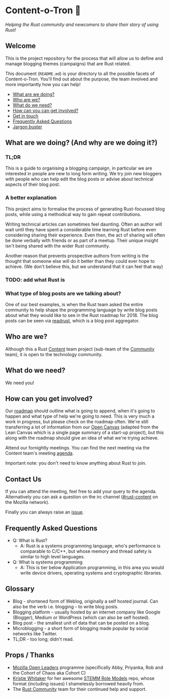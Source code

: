 # Content-o-Tron :robot:

_Helping the Rust community and newcomers to share their story of using Rust!_

## Welcome

This is the project repository for the process that will allow us to define and manage blogging themes (campaigns) that are Rust related.

This document (`README.md`) is your directory to all the possible facets of Content-o-Tron. You'll find out about the purpose, the team involved and more importantly how you can help!

- [What are we doing?](#what-are-we-doing)
- [Who are we?](#who-are-we)
- [What do we need?](#what-do-we-need)
- [How can you can get involved?](#how-can-you-get-involved)
- [Get in touch](#contact-us)
- [Frequently Asked Questions](#frequently-asked-questions)
- [Jargon buster](#glossary)

## What are we doing? (And why are we doing it?)

### TL;DR

This is a guide to organising a blogging campaign, in particular we are interested in people are new to long form writing. We try join new bloggers with people who can help edit the blog posts or advise about technical aspects of their blog post.

### A better explanation

This project aims to formalise the process of generating Rust-focussed blog posts, while using a methodical way to gain repeat contributions.

Writing technical articles can sometimes feel daunting. Often an author will wait until they have spent a considerable time learning Rust before even considering sharing their experience. Even then, the act of sharing will often be done verbally with friends or as part of a meetup. Their unique insight isn't being shared with the wider Rust community.

Another reason that prevents prospective authors from writing is the thought that someone else will do it better than they could ever hope to achieve. (We don't believe this, but we understand that it can feel that way)

### TODO: add what Rust is

### What type of blog posts are we talking about?

One of our best examples, is when the Rust team asked the entire community to help shape the programming language by write blog posts about what they would like to see in the Rust roadmap for 2018. The blog posts can be seen via [readrust](https://readrust.net/rust-2018/), which is a blog post aggregator.

## Who are we?

Although this a Rust [Content](https://github.com/rust-community/content-team) team project (sub-team of the [Community](https://github.com/rust-community/) team), it is open to the technology community.

## What do we need?

We need you!

## How can you get involved?

Our [roadmap](https://github.com/booyaa/content-o-tron/issues/2) should outline what is going to append, when it's going to happen and what type of help we're going to need. This is very much a work in progress, but please check on the roadmap often. We're still transferring a lot of information from our [Open Canvas](https://docs.google.com/presentation/d/1Fvy8AZ9okSO0wDcpXLE54iWRK8TKe4LhI0woHeC1M7g/edit?usp=sharing) (adapted from the Lean Canvas which is a single page summary of a start-up project), but this along with the roadmap should give an idea of what we're trying achieve.

Attend our fornightly meetings. You can find the next meeting via the Content team's meeting [agenda](http://bit.ly/2GSLLYA).

Important note: you don't need to know anything about Rust to join.

## Contact Us

If you can attend the meeting, feel free to add your query to the agenda. Alternatively you can ask a question on the irc channel ([#rust-content](https://kiwiirc.com/client/irc.mozilla.org:+6667/#rust-content) on the Mozilla network). 

Finally you can always raise an [issue](https://github.com/booyaa/content-o-tron/issues/new).

## Frequently Asked Questions

- Q: What is Rust?
  - A: Rust is a systems programming language, who's performance is comparable to C/C++, but whose memory and thread safety is similar to high level languages.
- Q: What is systems programming
  - A: This is tier below Application programming, in this area you would write device drivers, operating systems and cryptographic libraries.

## Glossary

- Blog - shortened form of Weblog, originally a self hosted journal. Can also be the verb i.e. blogging - to write blog posts.
- Blogging platform - usually hosted by an internet company like Google (Blogger), Medium or WordPress (which can also be self hosted).
- Blog post - the smallest unit of data that can be posted on a blog.
- Microblogging - a short form of blogging made popular by social networks like Twitter.
- TL;DR - too long; didn't read.

## Props / Thanks

- [Mozilla Open Leaders](https://mozilla.github.io/leadership-training/) programme (specifically Abby, Priyanka, Rob and the Cohort of Chaos aka Cohort C)
- [Kristie Whitaker](https://github.com/KirstieJane) for her awesome [STEMM Role Models](https://github.com/KirstieJane/STEMMRoleModels) repo, whose format (including issues) I shamelessly borrowed heavily from.
- The [Rust Community](https://community.rs) team for their continued help and support.
